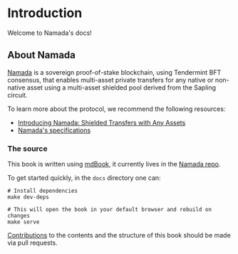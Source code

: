 # Introduction

Welcome to Namada's docs!

## About Namada

[Namada](https://namada.net/) is a sovereign proof-of-stake blockchain, using Tendermint BFT consensus, that enables multi-asset private transfers for any native or non-native asset using a multi-asset shielded pool derived from the Sapling circuit. 

To learn more about the protocol, we recommend the following resources:

- [Introducing Namada: Shielded Transfers with Any Assets](https://medium.com/anomanetwork/introducing-namada-shielded-transfers-with-any-assets-dce2e579384c)
- [Namada's specifications](https://specs.namada.net)

### The source

This book is written using [mdBook](https://rust-lang.github.io/mdBook/), it currently lives in the [Namada repo](https://github.com/anoma/namada/documentation/docs).

To get started quickly, in the `docs` directory one can:

```shell
# Install dependencies
make dev-deps

# This will open the book in your default browser and rebuild on changes
make serve
```

[Contributions](https://github.com/anoma/namada/issues) to the contents and the structure of this book should be made via pull requests.
